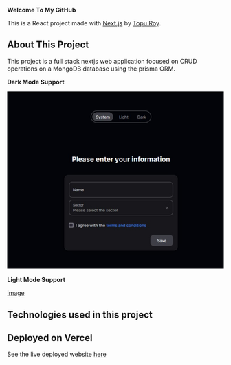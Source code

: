 **Welcome To My GitHub**

This is a React project made with [Next.js](https://nextjs.org/) by [Topu Roy](https://www.linkedin.com/in/topu-roy/).

## About This Project

This project is a full stack nextjs web application focused on CRUD operations on a MongoDB database using the prisma ORM.

**Dark Mode Support**

![image](public/Dark.jpg)

**Light Mode Support**

[image](public/Light.jpg)

## Technologies used in this project

## Deployed on Vercel

See the live deployed website [here](#)
